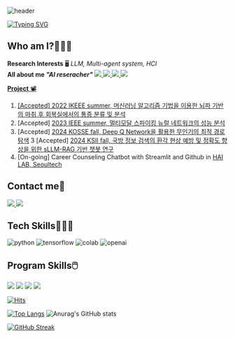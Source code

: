 ![header](https://capsule-render.vercel.app/api?type=waving&color=0A66C2&height=100&section=header&text=capsule%20render&fontSize=0)

[![Typing SVG](https://readme-typing-svg.demolab.com?font=Fira+Code&weight=500&size=30&pause=1000&random=false&width=435&lines=Hi%F0%9F%A4%9A+I'm+hyerim%E2%9C%A8)](https://git.io/typing-svg)

## Who am I?👩🏻‍💻 </br>
**Research Interests** 🖥️ *LLM, Multi-agent system, HCI* </br>
**All about me _"AI reseracher"_** 
<a href="https://www.linkedin.com/in/hanhyerim/"><img src="https://img.shields.io/badge/Linkedin-0A66C2?style=flat&logo=Linkedin&logoColor=white"/>
<a href="https://github.com/hyeeee14"><img src="https://img.shields.io/badge/GitHub-181717?style=flat&logo=GitHub&logoColor=white"/>
<a href="https://scholar.google.com/citations?user=XyPpek4AAAAJ&hl=ko"><img src="https://img.shields.io/badge/Google Scholar-4285F4?style=flat&logo=Google Scholar&logoColor=white"/>
<a href="https://www.instagram.com/tteokhyerim"><img src="https://img.shields.io/badge/Instagram-E4405F?style=flat&logo=Instagram&logoColor=white"/>
</br>

**Project** 📽️
  1. [Accepted] [2022 IKEEE summer, 머신러닝 알고리즘 기법을 이용한 뇌파 기반의 마취 후 회복실에서의 통증 분류 및 분석](https://www.linkedin.com/in/hanhyerim/details/publications/)
  2. [Accepted] [2023 IEEE summer, 멀티모달 스파이킹 뉴럴 네트워크의 성능 분석](https://www.dbpia.co.kr/pdf/pdfView.do?nodeId=NODE11522582)
  3. [Accepted] [2024 KOSSE fall, Deep Q Network을 활용한 무인기의 최적 경로 탐색](https://www.linkedin.com/in/hanhyerim/details/publications/)
  3  [Accepted] [2024 KSII fall, 국방 정보 검색의 환각 현상 예방 및 정확도 향상을 위한 sLLM-RAG 기반 챗봇 연구](https://www.linkedin.com/in/hanhyerim/details/publications/)
  5. [On-going] Career Counseling Chatbot with Streamlit and Github in [HAI LAB, Seoultech](https://hai.seoultech.ac.kr/)
## Contact me🤳 </br>
<a href="https://hai.seoultech.ac.kr/index.do"><img src="https://img.shields.io/badge/Website-000000?style=flat&logo=About.me&logoColor=white"/>
<a href="mailto:hanhyerim@seoultech.ac.kr"><img src="https://img.shields.io/badge/Mail-005FF9?style=flat&logo=Mail.Ru&logoColor=white"/></a>

## Tech Skills👩🏻‍💻 </br>
![python](https://img.shields.io/badge/Python-3776AB?style=flat&logo=python&logoColor=white)
![tensorflow](https://img.shields.io/badge/TensorFlow-FF6F00?style=flat&logo=tensorflow&logoColor=white)
![colab](https://img.shields.io/badge/GoogleColab-F9AB00?style=flat&logo=googlecolab&logoColor=white)
![openai](https://img.shields.io/badge/Chatgpt-412991?style=flat&logo=openai&logoColor=white)



## Program Skills🖱️</br>
<img src="https://img.shields.io/badge/Adobe InDesign-FF3366?style=flat&logo=Adobe InDesign&logoColor=white"/> <img src="https://img.shields.io/badge/Adobe Photoshop-31A8FF?style=flat-square&logo=Adobe Photoshop&logoColor=white"/> <img src="https://img.shields.io/badge/Git-F05032?style=flat&logo=git&logoColor=white"/> <img src="https://img.shields.io/badge/Google Colab-F9AB00?style=flat&logo=Google Colab&logoColor=white"/>



[![Hits](https://hits.seeyoufarm.com/api/count/incr/badge.svg?url=https%3A%2F%2Fgithub.com%2Fhyeeee14&count_bg=%233D99C8&title_bg=%23555555&icon=retroarch.svg&icon_color=%23E7E7E7&title=hits&edge_flat=false)](https://hits.seeyoufarm.com)



[![Top Langs](https://github-readme-stats.vercel.app/api/top-langs/?username=hyeeee14)](https://github.com/anuraghazra/github-readme-stats)
![Anurag's GitHub stats](https://github-readme-stats.vercel.app/api?username=hyeeee14&hide=contribs,prs&show_icons=true&theme=graywhite)


[![GitHub Streak](https://streak-stats.demolab.com?user=hyeeee14&theme=transparent)](https://git.io/streak-stats)





<!--
<img src="https://img.shields.io/badge/Python-3776AB?style=flat-square&logo=Python&logoColor=white"/>

**hyeeee14/hyeeee14** is a ✨ _special_ ✨ repository because its `README.md` (this file) appears on your GitHub profile.

Here are some ideas to get you started:

- 🔭 I’m currently working on ...
- 🌱 I’m currently learning ...
- 👯 I’m looking to collaborate on ...
- 🤔 I’m looking for help with ...
- 💬 Ask me about ...
- 📫 How to reach me: ...
- 😄 Pronouns: ...
- ⚡ Fun fact: ...
-->
